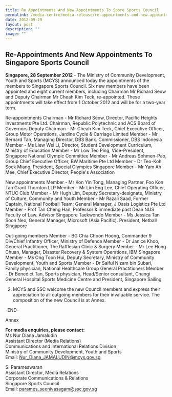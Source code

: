 ```yaml
---
title: Re Appointments And New Appointments To Spore Sports Council
permalink: /media-centre/media-release/re-appointments-and-new-appointments-to-singapore-sports-council/
date: 2012-09-29
layout: post
description: ""
image: ""
---
```


## **Re-Appointments And New Appointments To Singapore Sports Council**

**Singapore, 28 September 2012** - The Ministry of Community Development, Youth and Sports (MCYS) announced today the appointments of the members to Singapore Sports Council. Six new members have been appointed and eight current members, including Chairman Mr Richard Seow and Deputy Chairman Mr Cheah Kim Teck, re-appointed. These appointments will take effect from 1 October 2012 and will be for a two-year term.

Re-appointments
Chairman - Mr Richard Seow, Director, Pacific Heights Investments Pte Ltd. Chairman, Republic Polytechnic and ACS Board of Governors
Deputy Chairman - Mr Cheah Kim Teck, Chief Executive Officer, Group Motor Operations, Jardine Cycle & Carriage Limited
Member - Mr Bernard Tan, Managing Director, DBS Bank. Commissioner, DBS Indonesia
Member - Ms Liew Wei Li, Director, Student Development Curriculum, Ministry of Education
Member - Mr Low Teo Ping, Vice-President, Singapore National Olympic Committee
Member - Mr Andreas Sohmen-Pao, Group Chief Executive Officer, BW Maritime Pte Ltd
Member - Dr Teo-Koh Sock Miang, President, Special Olympics Singapore
Member - Mr Yam Ah Mee, Chief Executive Director, People's Association

New appointments
Member - Mr Kon Yin Tong, Managing Partner, Foo Kon Tan Grant Thornton LLP
Member - Mr Lim Eng Lee, Chief Operating Officer, NTUC Club
Member - Mr Hugh Lim, Deputy Secretary-designate, Ministry of Culture, Community and Youth
Member - Mr Razali Saad, Former Captain, National Football Team; General Manager, J Oasis Logistics Pte Ltd
Member - Prof Tan Cheng Han, Professor & immediate past Dean NUS Faculty of Law. Advisor Singapore Taekwondo
Member - Ms Jessica Tan Soon Neo, General Manager, Microsoft (Asia Pacific). President, Netball Singapore

Out-going members
Member - BG Chia Choon Hoong, Commander 9 Div/Chief Infantry Officer, Ministry of Defence
Member - Dr Janice Khoo, General Practitioner, The Rafflesian Clinic & Surgery
Member - Mr Lee Hong Chuan, Manager, Disaster Recovery & System Operations, IBM Singapore
Member - Ms Ong Toon Hui, Deputy Secretary, Ministry of Community Development, Youth and Sports
Member - Dr Saiful Nizam bin Subari, Family physician, National Healthcare Group General Practitioners
Member - Dr Benedict Tan, Sports physician, Head/Senior consultant, Changi General Hospital Sports Medicine Centre and President, Singapore Sailing

2. MCYS and SSC welcome the new Council members and express their appreciation to all outgoing members for their invaluable service. The composition of the new Council is at Annex.

-END-

Annex

**For media enquiries, please contact:**
<br>Ms Nur Diana Jamaludin
<br>Assistant Director (Media Relations)
<br>Communications and International Relations Division
<br>Ministry of Community Development, Youth and Sports
<br>Email: Nur_Diana_JAMALUDIN@mcys.gov.sg
		
S. Parameswaran
<br>Assistant Director, Media Relations
<br>Corporate Communications & Relations
<br>Singapore Sports Council
<br>Email: parames_seenivasagam@ssc.gov.sg